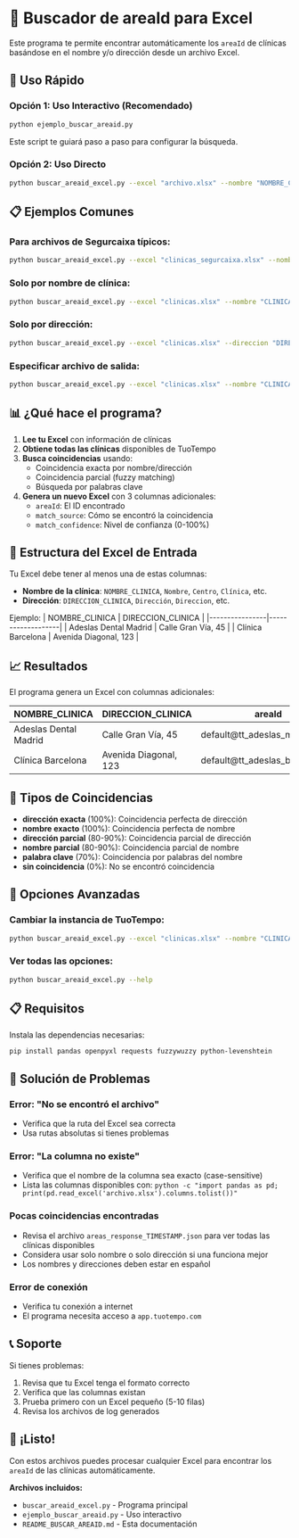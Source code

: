 # 🏥 Buscador de areaId para Excel

Este programa te permite encontrar automáticamente los `areaId` de clínicas basándose en el nombre y/o dirección desde un archivo Excel.

## 🚀 Uso Rápido

### Opción 1: Uso Interactivo (Recomendado)
```bash
python ejemplo_buscar_areaid.py
```
Este script te guiará paso a paso para configurar la búsqueda.

### Opción 2: Uso Directo
```bash
python buscar_areaid_excel.py --excel "archivo.xlsx" --nombre "NOMBRE_CLINICA" --direccion "DIRECCION_CLINICA"
```

## 📋 Ejemplos Comunes

### Para archivos de Segurcaixa típicos:
```bash
python buscar_areaid_excel.py --excel "clinicas_segurcaixa.xlsx" --nombre "NOMBRE_CLINICA" --direccion "DIRECCION_CLINICA"
```

### Solo por nombre de clínica:
```bash
python buscar_areaid_excel.py --excel "clinicas.xlsx" --nombre "CLINICA"
```

### Solo por dirección:
```bash
python buscar_areaid_excel.py --excel "clinicas.xlsx" --direccion "DIRECCION"
```

### Especificar archivo de salida:
```bash
python buscar_areaid_excel.py --excel "clinicas.xlsx" --nombre "CLINICA" --output "resultado_final.xlsx"
```

## 📊 ¿Qué hace el programa?

1. **Lee tu Excel** con información de clínicas
2. **Obtiene todas las clínicas** disponibles de TuoTempo
3. **Busca coincidencias** usando:
   - Coincidencia exacta por nombre/dirección
   - Coincidencia parcial (fuzzy matching)
   - Búsqueda por palabras clave
4. **Genera un nuevo Excel** con 3 columnas adicionales:
   - `areaId`: El ID encontrado
   - `match_source`: Cómo se encontró la coincidencia
   - `match_confidence`: Nivel de confianza (0-100%)

## 📁 Estructura del Excel de Entrada

Tu Excel debe tener al menos una de estas columnas:
- **Nombre de la clínica**: `NOMBRE_CLINICA`, `Nombre`, `Centro`, `Clínica`, etc.
- **Dirección**: `DIRECCION_CLINICA`, `Dirección`, `Direccion`, etc.

Ejemplo:
| NOMBRE_CLINICA | DIRECCION_CLINICA |
|----------------|-------------------|
| Adeslas Dental Madrid | Calle Gran Vía, 45 |
| Clínica Barcelona | Avenida Diagonal, 123 |

## 📈 Resultados

El programa genera un Excel con columnas adicionales:

| NOMBRE_CLINICA | DIRECCION_CLINICA | areaId | match_source | match_confidence |
|----------------|-------------------|---------|--------------|------------------|
| Adeslas Dental Madrid | Calle Gran Vía, 45 | default@tt_adeslas_madrid_001 | dirección exacta | 100 |
| Clínica Barcelona | Avenida Diagonal, 123 | default@tt_adeslas_bcn_002 | nombre parcial | 85 |

## 🎯 Tipos de Coincidencias

- **dirección exacta** (100%): Coincidencia perfecta de dirección
- **nombre exacto** (100%): Coincidencia perfecta de nombre
- **dirección parcial** (80-90%): Coincidencia parcial de dirección
- **nombre parcial** (80-90%): Coincidencia parcial de nombre
- **palabra clave** (70%): Coincidencia por palabras del nombre
- **sin coincidencia** (0%): No se encontró coincidencia

## 🔧 Opciones Avanzadas

### Cambiar la instancia de TuoTempo:
```bash
python buscar_areaid_excel.py --excel "clinicas.xlsx" --nombre "CLINICA" --instance "tt_portal_otra_instancia"
```

### Ver todas las opciones:
```bash
python buscar_areaid_excel.py --help
```

## 📋 Requisitos

Instala las dependencias necesarias:
```bash
pip install pandas openpyxl requests fuzzywuzzy python-levenshtein
```

## 🐛 Solución de Problemas

### Error: "No se encontró el archivo"
- Verifica que la ruta del Excel sea correcta
- Usa rutas absolutas si tienes problemas

### Error: "La columna no existe"
- Verifica que el nombre de la columna sea exacto (case-sensitive)
- Lista las columnas disponibles con: `python -c "import pandas as pd; print(pd.read_excel('archivo.xlsx').columns.tolist())"`

### Pocas coincidencias encontradas
- Revisa el archivo `areas_response_TIMESTAMP.json` para ver todas las clínicas disponibles
- Considera usar solo nombre o solo dirección si una funciona mejor
- Los nombres y direcciones deben estar en español

### Error de conexión
- Verifica tu conexión a internet
- El programa necesita acceso a `app.tuotempo.com`

## 📞 Soporte

Si tienes problemas:
1. Revisa que tu Excel tenga el formato correcto
2. Verifica que las columnas existan
3. Prueba primero con un Excel pequeño (5-10 filas)
4. Revisa los archivos de log generados

## 🎉 ¡Listo!

Con estos archivos puedes procesar cualquier Excel para encontrar los `areaId` de las clínicas automáticamente.

**Archivos incluidos:**
- `buscar_areaid_excel.py` - Programa principal
- `ejemplo_buscar_areaid.py` - Uso interactivo
- `README_BUSCAR_AREAID.md` - Esta documentación
